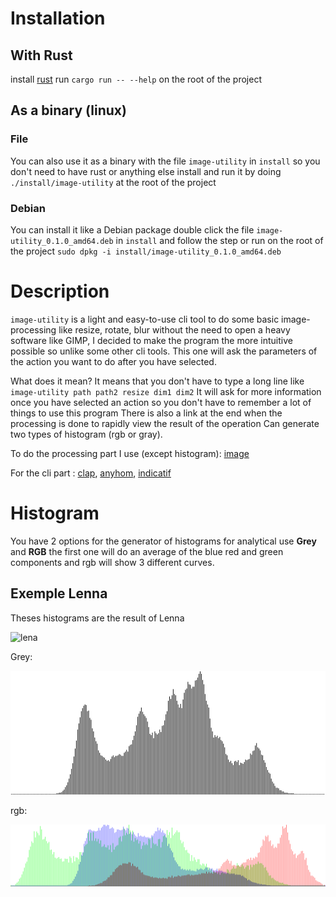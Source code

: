 # Installation
## With Rust
install [rust]("https://www.rust-lang.org/learn/get-started")
run `cargo run -- --help` on the root of the project

## As a binary (linux)
### File
You can also use it as a binary with the file `image-utility` in `install` so you don't need to 
have rust or anything else install and run it by doing `./install/image-utility` at the root of the project

### Debian
You can install it like a Debian package double click the file `image-utility_0.1.0_amd64.deb` in `install` and follow the step or
run on the root of the project `sudo dpkg -i install/image-utility_0.1.0_amd64.deb`

# Description
`image-utility` is a light and easy-to-use cli tool to do some basic image-processing like 
resize, rotate, blur without the need to open a heavy software like GIMP, I decided
to make the program the more intuitive possible so unlike some other cli tools.
This one will ask the parameters of the action you want to do after you have selected.

What does it mean? It means that you don't have to type a long line like `image-utility path path2 resize dim1 dim2`
It will ask for more information once you have selected an action so you don't have to remember a lot of things to use this program
There is also a link at the end when the processing is done to rapidly view the result of the operation
Can generate two types of histogram (rgb or gray).


To do the processing part I use (except histogram): [image](https://github.com/image-rs/image)

For the cli part : [clap](https://github.com/clap-rs/clap), [anyhom](https://github.com/dtolnay/anyhow), [indicatif](https://github.com/console-rs/indicatif)

# Histogram 
You have 2 options for the generator of histograms for analytical use 
**Grey** and **RGB** the first one will do an average of the blue red and green components 
and rgb will show 3 different curves.

## Exemple Lenna
Theses histograms are the result of Lenna 

![lena](https://upload.wikimedia.org/wikipedia/en/thumb/7/7d/Lenna_%28test_image%29.png/220px-Lenna_%28test_image%29.png)

Grey:

![lena_grey](.asset/greyHistogramLenna.png) 

rgb:

![lena_rgb](.asset/histogramLennaRGB.png)